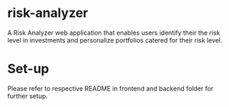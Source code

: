 # risk-analyzer

A Risk Analyzer web application that enables users identify their the risk level in investments and personalize portfolios catered for their risk level.

# Set-up

Please refer to respective README in frontend and backend folder for further setup.
